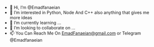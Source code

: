 - 👋 Hi, I’m @Emadfanaeian
- 👀 I’m interested in Python, Node And C++ also anything that gives me more ideas
- 🌱 I’m currently learning ...
- 💞️ I’m looking to collaborate on ...
- 📫 You Can Reach Me On EmadFanaeian@gmail.com or Telegram @Emadfanaeian

<!---
Emadfanaeian/Emadfanaeian is a ✨ special ✨ repository because its `README.md` (this file) appears on your GitHub profile.
You can click the Preview link to take a look at your changes.
--->
